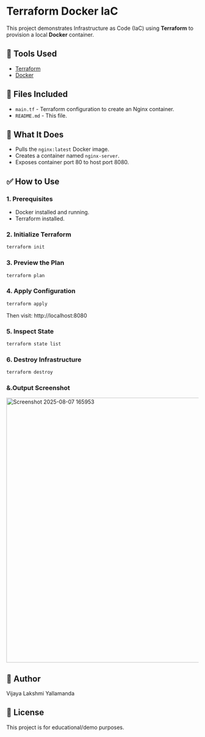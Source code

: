 
# Terraform Docker IaC

This project demonstrates Infrastructure as Code (IaC) using **Terraform** to provision a local **Docker** container.

## 🔧 Tools Used
- [Terraform](https://developer.hashicorp.com/terraform)
- [Docker](https://www.docker.com/)

## 📁 Files Included
- `main.tf` - Terraform configuration to create an Nginx container.
- `README.md` - This file.

## 🚀 What It Does
- Pulls the `nginx:latest` Docker image.
- Creates a container named `nginx-server`.
- Exposes container port 80 to host port 8080.

## ✅ How to Use

### 1. Prerequisites
- Docker installed and running.
- Terraform installed.

### 2. Initialize Terraform
```bash
terraform init
```

### 3. Preview the Plan
```bash
terraform plan
```

### 4. Apply Configuration
```bash
terraform apply
```
Then visit: http://localhost:8080

### 5. Inspect State
```bash
terraform state list
```

### 6. Destroy Infrastructure
```bash
terraform destroy
```

### &.Output Screenshot
<img width="1335" height="694" alt="Screenshot 2025-08-07 165953" src="https://github.com/user-attachments/assets/63786684-54f5-438e-adf1-e43677a7dd67" />


## 📝 Author
Vijaya Lakshmi Yallamanda


## 📄 License
This project is for educational/demo purposes.
